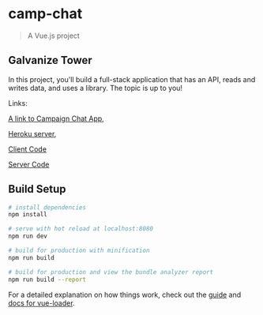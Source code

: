 # camp-chat

> A Vue.js project

## Galvanize Tower

In this project, you'll build a full-stack application that has an API, reads and writes data, and uses a library. The topic is up to you!

Links:

[A link to Campaign Chat App](https://tower-client.firebaseapp.com/),

[Heroku server](https://g-tower-server.herokuapp.com/api/player),

[Client Code](https://github.com/cwbjr/gTower-client)

[Server Code](https://github.com/cwbjr/gTower-server/tree/master)


## Build Setup

``` bash
# install dependencies
npm install

# serve with hot reload at localhost:8080
npm run dev

# build for production with minification
npm run build

# build for production and view the bundle analyzer report
npm run build --report
```

For a detailed explanation on how things work, check out the [guide](http://vuejs-templates.github.io/webpack/) and [docs for vue-loader](http://vuejs.github.io/vue-loader).
